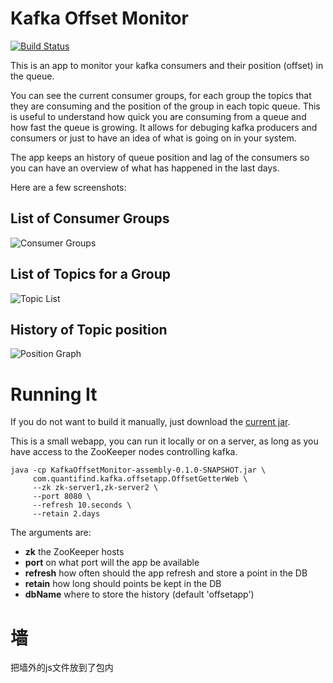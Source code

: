 Kafka Offset Monitor
===========

[![Build Status](https://travis-ci.org/quantifind/KafkaOffsetMonitor.svg?branch=master)](https://travis-ci.org/quantifind/KafkaOffsetMonitor)

This is an app to monitor your kafka consumers and their position (offset) in the queue.

You can see the current consumer groups, for each group the topics that they are consuming and the position of the group in each topic queue. This is useful to understand how quick you are consuming from a queue and how fast the queue is growing. It allows for debuging kafka producers and consumers or just to have an idea of what is going on in  your system.

The app keeps an history of queue position and lag of the consumers so you can have an overview of what has happened in the last days.

Here are a few screenshots:

List of Consumer Groups
-----------------------

![Consumer Groups](http://quantifind.github.io/KafkaOffsetMonitor/img/groups.png)

List of Topics for a Group
--------------------------

![Topic List](http://quantifind.github.io/KafkaOffsetMonitor/img/topics.png)

History of Topic position
-------------------------

![Position Graph](http://quantifind.github.io/KafkaOffsetMonitor/img/graph.png)

Running It
===========

If you do not want to build it manually, just download the [current jar](https://github.com/quantifind/KafkaOffsetMonitor/releases/latest).

This is a small webapp, you can run it locally or on a server, as long as you have access to the ZooKeeper nodes controlling kafka.

```
java -cp KafkaOffsetMonitor-assembly-0.1.0-SNAPSHOT.jar \
     com.quantifind.kafka.offsetapp.OffsetGetterWeb \
     --zk zk-server1,zk-server2 \
     --port 8080 \
     --refresh 10.seconds \
     --retain 2.days
```

The arguments are:

- **zk** the ZooKeeper hosts
- **port** on what port will the app be available
- **refresh** how often should the app refresh and store a point in the DB
- **retain** how long should points be kept in the DB
- **dbName** where to store the history (default 'offsetapp')

墙
==
把墙外的js文件放到了包内

